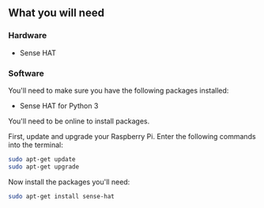 ## What you will need

### Hardware

* Sense HAT

### Software

You'll need to make sure you have the following packages installed:

- Sense HAT for Python 3

You'll need to be online to install packages.

First, update and upgrade your Raspberry Pi. Enter the following commands into the terminal:

```bash
sudo apt-get update
sudo apt-get upgrade
```

Now install the packages you'll need:

```bash
sudo apt-get install sense-hat
```
